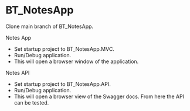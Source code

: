 # BT_NotesApp
Clone main branch of BT_NotesApp.

Notes App
* Set startup project to BT_NotesApp.MVC.
* Run/Debug application.
* This will open a browser window of the application. 


Notes API
* Set startup project to BT_NotesApp.API.
* Run/Debug application.
* This will open a browser view of the Swagger docs. From here the API can be tested.

